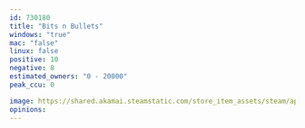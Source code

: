 ```yaml
---
id: 730180
title: "Bits n Bullets"
windows: "true"
mac: "false"
linux: false
positive: 10
negative: 8
estimated_owners: "0 - 20000"
peak_ccu: 0

image: https://shared.akamai.steamstatic.com/store_item_assets/steam/apps/730180/header.jpg?t=1613073761
opinions:
---
```

